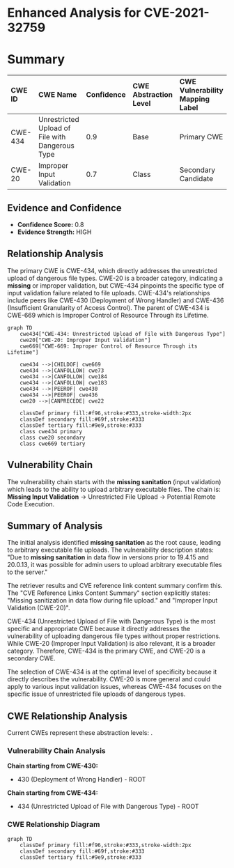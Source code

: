 # Enhanced Analysis for CVE-2021-32759

# Summary
| CWE ID    | CWE Name                                                                          | Confidence | CWE Abstraction Level | CWE Vulnerability Mapping Label | CWE-Vulnerability Mapping Notes |
| :-------- | :-------------------------------------------------------------------------------- | :--------- | :---------------------- | :------------------------------ | :------------------------------ |
| CWE-434   | Unrestricted Upload of File with Dangerous Type                                 | 0.9        | Base                    | Primary CWE                     | Allowed                       |
| CWE-20    | Improper Input Validation                                                          | 0.7        | Class                   | Secondary Candidate             | Discouraged                    |

## Evidence and Confidence

*   **Confidence Score:** 0.8
*   **Evidence Strength:** HIGH

## Relationship Analysis
The primary CWE is CWE-434, which directly addresses the unrestricted upload of dangerous file types. CWE-20 is a broader category, indicating a **missing** or improper validation, but CWE-434 pinpoints the specific type of input validation failure related to file uploads. CWE-434's relationships include peers like CWE-430 (Deployment of Wrong Handler) and CWE-436 (Insufficient Granularity of Access Control). The parent of CWE-434 is CWE-669 which is Improper Control of Resource Through its Lifetime.

```mermaid
graph TD
    cwe434["CWE-434: Unrestricted Upload of File with Dangerous Type"]
    cwe20["CWE-20: Improper Input Validation"]
    cwe669["CWE-669: Improper Control of Resource Through its Lifetime"]

    cwe434 -->|CHILDOF| cwe669
    cwe434 -->|CANFOLLOW| cwe73
    cwe434 -->|CANFOLLOW| cwe184
    cwe434 -->|CANFOLLOW| cwe183
    cwe434 -->|PEEROF| cwe430
    cwe434 -->|PEEROF| cwe436
    cwe20 -->|CANPRECEDE| cwe22

    classDef primary fill:#f96,stroke:#333,stroke-width:2px
    classDef secondary fill:#69f,stroke:#333
    classDef tertiary fill:#9e9,stroke:#333
    class cwe434 primary
    class cwe20 secondary
    class cwe669 tertiary
```

## Vulnerability Chain
The vulnerability chain starts with the **missing sanitation** (input validation) which leads to the ability to upload arbitrary executable files. The chain is: **Missing Input Validation** -> Unrestricted File Upload -> Potential Remote Code Execution.

## Summary of Analysis
The initial analysis identified **missing sanitation** as the root cause, leading to arbitrary executable file uploads. The vulnerability description states: "Due to **missing sanitation** in data flow in versions prior to 19.4.15 and 20.0.13, it was possible for admin users to upload arbitrary executable files to the server."

The retriever results and CVE reference link content summary confirm this. The "CVE Reference Links Content Summary" section explicitly states: "Missing sanitization in data flow during file upload." and "Improper Input Validation (CWE-20)".

CWE-434 (Unrestricted Upload of File with Dangerous Type) is the most specific and appropriate CWE because it directly addresses the vulnerability of uploading dangerous file types without proper restrictions. While CWE-20 (Improper Input Validation) is also relevant, it is a broader category. Therefore, CWE-434 is the primary CWE, and CWE-20 is a secondary CWE.

The selection of CWE-434 is at the optimal level of specificity because it directly describes the vulnerability. CWE-20 is more general and could apply to various input validation issues, whereas CWE-434 focuses on the specific issue of unrestricted file uploads of dangerous types.


## CWE Relationship Analysis

Current CWEs represent these abstraction levels: .


### Vulnerability Chain Analysis

**Chain starting from CWE-430:**
- 430 (Deployment of Wrong Handler) - ROOT


**Chain starting from CWE-434:**
- 434 (Unrestricted Upload of File with Dangerous Type) - ROOT



### CWE Relationship Diagram

```mermaid
graph TD
    classDef primary fill:#f96,stroke:#333,stroke-width:2px
    classDef secondary fill:#69f,stroke:#333
    classDef tertiary fill:#9e9,stroke:#333
```